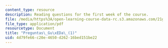 ```yaml
---
content_type: resource
description: Reading questions for the first week of the course.
file: /media/https%3A/open-learning-course-data-rc.s3.amazonaws.com/21g-s01-modern-mexico-representations-of-mexico-citys-urban-life-spring-2015/4d79fe66c20e4650d26216bed151be22_MIT21G_S01S15_tarea1.pdf
file_type: application/pdf
resourcetype: Document
title: "Preguntas\_Gu\xEDa\_(1)"
uid: 4d79fe66-c20e-4650-d262-16bed151be22
---
```

